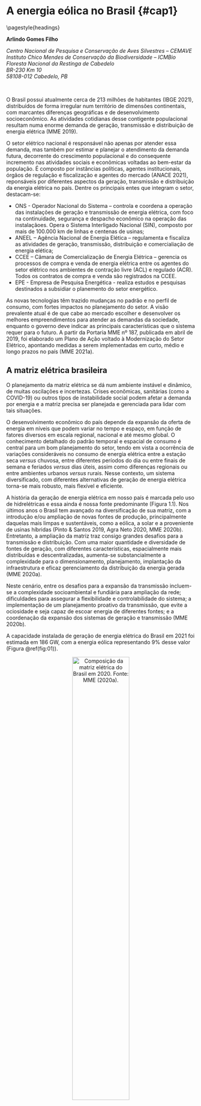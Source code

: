 <style> {
    margin: auto;
}
</style>





<style>
.html-widget {
    margin: auto;
}
</style>

</br>


# A energia eólica no Brasil {#cap1}

\pagestyle{headings}


**Arlindo Gomes Filho**

*Centro Nacional de Pesquisa e Conservação de Aves Silvestres – CEMAVE*  
*Instituto Chico Mendes de Conservação da Biodiversidade – ICMBio*  
*Floresta Nacional da Restinga de Cabedelo*  
*BR-230 Km 10*  
*58108-012 Cabedelo, PB*  

</br>

O Brasil possui atualmente cerca de 213 milhões de habitantes (IBGE 2021), distribuídos de forma irregular num território de dimensões continentais, com marcantes diferenças geográficas e de desenvolvimento socioeconômico. As atividades cotidianas desse contigente populacional resultam numa enorme demanda de geração, transmissão e distribuição de energia elétrica (MME 2019).  

O setor elétrico nacional é responsável não apenas por atender essa demanda, mas também por estimar e planejar o atendimento da demanda futura, decorrente do crescimento populacional e do consequente incremento nas atividades sociais e econômicas voltadas ao bem-estar da população. É composto por instâncias políticas, agentes institucionais, órgãos de regulação e fiscalização e agentes do mercado (ANACE 2021), reponsáveis por diferentes aspectos da geração, transmissão e distribuição da energia elétrica no país. Dentre os principais entes que integram o setor, destacam-se:

* ONS - Operador Nacional do Sistema – controla e coordena a operação das instalações de geração e transmissão de energia elétrica, com foco na continuidade, segurança e despacho econômico na operação das instalaçãoes. Opera o Sistema Interligado Nacional (SIN), composto por mais de 100.000 km de linhas e centenas de usinas;
* ANEEL – Agência Nacional de Energia Elética – regulamenta e fiscaliza as atividades de geração, transmissão, distribuição e comercialiação de energia elética; 
* CCEE – Câmara de Comercialização de Energia Elétrica – gerencia os processos de compra e venda de energia elétrica entre os agentes do setor elétrico nos ambientes de contração livre (ACL) e regulado (ACR). Todos os contratos de compra e venda são registrados na CCEE.
* EPE - Empresa de Pesquisa Energética - realiza estudos e pesquisas destinados a subsidiar o planemento do setor energético.

As novas tecnologias têm trazido mudanças no padrão e no perfil de consumo, com fortes impactos no planejamento do setor. A visão prevalente atual é de que cabe ao mercado escolher e desenvolver os melhores empreendimentos para atender as demandas da sociedade, enquanto o governo deve indicar as principais características que o sistema requer para o futuro. A partir da Portaria MME nº 187, publicada em abril de 2019, foi elaborado um Plano de Ação voltado à Modernização do Setor Elétrico,  apontando medidas a serem implementadas em curto, médio e longo prazos no país (MME 2021a).

## A matriz elétrica brasileira

O planejamento da matriz elétrica se dá num ambiente instável e dinâmico, de muitas oscilações e incertezas. Crises econômicas, sanitárias (como a COVID-19) ou outros tipos de instabilidade social podem afetar a demanda por energia e a matriz precisa ser planejada e gerenciada para lidar com tais situações.  

O desenvolvimento econômico do país depende da expansão da oferta de energia em níveis que podem variar no tempo e espaço, em função de fatores diversos em escala regional, nacional e até mesmo global. O conhecimento detalhado do padrão temporal e espacial de consumo é central para um bom planejamento do setor, tendo em vista a ocorrência de variações consideráveis no consumo de energia elétrica entre a estação seca *versus* chuvosa, entre diferentes períodos do dia ou entre finais de semana e feriados *versus* dias úteis, assim como diferenças regionais ou entre ambientes urbanos *versus* rurais. Nesse contexto, um sistema diversificado, com diferentes alternativas de geração de energia elétrica torna-se mais robusto, mais flexível e eficiente.  

A história da geração de energia elétrica em nosso país é marcada pelo uso de hidrelétricas e essa ainda é nossa fonte predominante (Figura 1.1). Nos últimos anos o Brasil tem avançado na diversificação de sua matriz, com a introdução e/ou ampliação de novas fontes de produção, principalmente daquelas mais limpas e sustentáveis, como a eólica, a solar e a proveniente de usinas híbridas (Pinto & Santos 2019, Agra Neto 2020, MME 2020b). Entretanto, a ampliação da matriz traz consigo grandes desafios para a transmissão e distribuição. Com uma maior quantidade e diversidade de fontes de geração, com diferentes características, espacialmente mais distribuídas e descentralizadas, aumenta-se substancialmente a complexidade para o dimensionamento, planejamento, implantação da infraestrutura e eficaz gerenciamento da distribuição da energia gerada (MME 2020a).  

Neste cenário, entre os desafios para a expansão da transmissão incluem-se a complexidade socioambiental e fundiária para ampliação da rede; dificuldades para assegurar a flexibilidade e controlabilidade do sistema; a implementação de um planejamento proativo da transmissão, que evite a ociosidade e seja capaz de escoar energia de diferentes fontes; e a coordenação da expansão dos sistemas de geração e transmissão (MME 2020b).  

A capacidade instalada de geração de energia elétrica do Brasil em 2021 foi estimada em 186 GW, com a energia eólica representando 9% desse valor (Figura \@ref(fig:01)).

<div class="figure" style="text-align: center">
<img src="imagens/cap01/Figura_1.1.jpg" alt="Composição da matriz elétrica do Brasil em 2020. Fonte: MME (2020a)." width="55%" />
<p class="caption">(\#fig:01)Composição da matriz elétrica do Brasil em 2020. Fonte: MME (2020a).</p>
</div>


## O planejamento do setor elétrico

Reflexões, diretrizes e recomendações voltadas à expansão do setor elétrico podem ser encontradas em algumas análises produzidas no ambiente acadêmico (Gorayeb et al. 2019, Neri et al. 2019, Pinto & Santos 2019, Agra Neto 2020), no setor produtivo (Oliveira et al. 2020) e em diversos documentos elaborados por agências governamentais, a exemplo do Planejamento Integrado de Recursos Energéticos - PIR, dos Planos Nacionais de Energia - PNE e os Planos Decenais de Expansão - PDE (MME 2020a, c).  
 	
O PIR é um estudo elaborado a partir de análises feitas no lado da carga e da geração, combinando as soluções encontradas que geram menores custos econômicos, sociais e ambientais para o país (Morales Udaeta 1997). O PNE avalia tendências na produção e no uso da energia e baliza as estratégias alternativas para expansão da oferta de energia nas próximas décadas. O PDE, elaborado anualmente pela Empresa de Pesquisa Energética (EPE), tem como objetivo indicar as perspectivas, sob a ótica do governo, da expansão do setor de energia no horizonte de 10 anos, numa visão integrada para os diversos recursos energéticos, visando ampliar a confiabilidade, reduzir os custos de produção e mitigar os impactos ambientais (MME 2020c).  

Os dados, informações e diretrizes de todos esses estudos destinam-se a orientar as instâncias governamentais e sociedade civil e a subsidiar as empresas privadas interessadas na tomada de decisão e avaliação quanto à viabilidade de implantação de negócios no setor, assim como quanto à forma de condução desses processos. Alguns desses documentos contemplam diversas fontes, enquanto outros tratam especificamente da energia eólica, a exemplo de estudos alertando para o potencial de conflitos entre esse tipo de geração de energia e aspectos socioambientais (Gorayeb et al. 2019, Neri et al. 2019) e do relatório referente ao potencial de exploração da energia eólica *offshore* no Brasil (MME 2020d).


## O potencial eólico brasileiro

A exploração econômica da energia eólica depende da existência e disponibilidade de áreas com ocorrência de ventos regulares e constantes (velocidade média de 6,0 a 9,5 m/s), usualmente encontrados em áreas mais altas ou em algumas áreas baixas sem barreiras naturais ou artificiais (p.ex.: algumas áreas litorâneas).  

Os principais aspectos relativos ao comportamento do vento considerados na avaliação do potencial eólico de uma dada região são sua intensidade, regularidade, sazonalidade e direção. Para a implantação de um empreendimento eólico, além de padrões gerais em nível regional e nacional, é necessário também analisar os fatores que influenciam o regime dos ventos em nível local, tais como relevo, rugosidade do solo e outros obstáculos (MME 2020a).  

Os estudos de potencial eólico são fundamentais para o planejamento da implantação de empreendimentos eólicos no país. Um dos primeiros atlas do potencial eólico elaborados em escala nacional (Atlas do Potencial Eólico Brasileiro – Amarante et al. 2001) estimou um potencial eólico para o país da ordem de 143,5 GW (Figura \@ref(fig:02)), com as regiões Nordeste (75 GW - 52,3%), Sudeste (29,7 GW - 20,7%) e Sul (22,8 GW - 15,9%) respondendo por 88,8% desse total. O potencial estimado para as regiões Norte e Centro-Oeste foi de 12,8 GW (8,9%) e 3,1 GW (2,2%), respectivamente.




<div class="figure" style="text-align: center">
<img src="imagens/cap01/Figura_1.2.jpg" alt="Distribuição do potencial eólico das regiões do país. Fonte: Amarante et al. (2001)." width="55%" />
<p class="caption">(\#fig:02)Distribuição do potencial eólico das regiões do país. Fonte: Amarante et al. (2001).</p>
</div>


</br>

De modo geral, as melhores áreas para aproveitamento eólico situam-se nas extremidades do sistema elétrico, distantes da geração hidrelétrica (Amarante et al. 2001). A região Nordeste apresenta as melhores condições do Brasil para o aproveitamento desse tipo de energia. Nessa região os regimes dos ventos são muito favoráveis e a vazão dos rios que atendem algumas usinas hidrelétricas é menor justamente quando ocorrem as melhores incidências de vento, demonstrando a complementaridade dessas fontes (MME 2007).  

Uma versão mais recente de atlas de potencial eólico em escala nacional, com informações mais refinadas e modelagens com estimativas para diversas faixas de altura, contemplando inclusive aquelas condizentes com aerogeradores mais modernos (100, 120, 150 e 200 metros), pode ser consultada no sítio eletrônico [Atlas Eólico Brasileiro - Simulações 2013](http://novoatlas.cepel.br/). Além dessas informações em nível macro, diversos estados (SP, ES, BA, RN, CE, RS, PE, PB, AL, MG, PR e RJ) contam com estudos específicos, disponíveis no sítio eletrônico do [Centro de Referências para as Energias Solar e Eólica Sérgio de S. Brito - CRESESB](http://www.cresesb.cepel.br/).


## Cenário da energia eólica no país 

A energia elétrica de origem eólica é gerada por meio de aerogeradores ou turbinas eólicas. Esses equipamentos devem estar distribuídos em locais com abundância de ventos em condições favoráveis, devendo ainda estar ligados a estruturas associadas como subestações e linhas de transmissão, para escoamento da energia produzida.  

Em geral, os aerogeradores são formados pelas serguintes partes:

* Pás: impulsionadas pela força dos ventos, geralmente em conjunto de três que formam ângulo de 120º, com formato aerodinâmico propício para o giro dentro do intervalo de mínimo e máximo de velocidade para a qual foi designada. Podem ser constituídas de plástico (PVC, PU ou PET), madeira balsa ou fibra de vidro.  

* Nacele (ou nave): abriga os componentes eletromecânicos (gerador, transformador, rotor, conversor, refrigerador, dentre outros). Situa-se junto ao eixo da hélice formada pelas pás, no qual a energia mecânica da rotação das pás é convertida em energia elétrica.  

* Torre: sustenta as pás e a nacele a uma altura variável, propícia para o recebimento dos ventos no local. Em geral, são feitas de aço e/ou concreto.


Um parque eólico consiste em um grupo de aerogeradores, distribuídos numa porção de espaço terrestre ou marítimo, gerenciados conjuntamente de forma a otimizar a geração de energia a partir da força dos ventos (transformação da energia cinética do vento em energia elétrica). Vários parques eólicos próximos ou contíguos podem formar um complexo eólico. [Veja aqui](https://www.iberdrola.com/meio-ambiente/como-funcionam-parques-eolicos-onshore) um esquema do funcionamento de um aerogerador no interior de um parque eólico.


### Parques eólicos *onshore*

O primeiro aerogerador do Brasil foi instalado em 1992, em Fernando de Noronha, apenas para fins de pesquisa e, já no final dos anos 90, os primeiros parques eólicos comerciais *onshore* (localizados no continente, em contraposição aos parques *offshore*, situados em ambiente marinho) entraram em funcionamento no país (ANEEL 2003). Os aerogeradores da época eram bem menores que os atuais, com potência inferior a 1 MW (MME 2021). Na primeira metadade dos anos 2000, com apoio do Programa de Incentivo às Fontes Alternativas de Energia Elétrica - PROINFA, novos parques foram implantados. A partir de junho de 2006, a energia eólica gerada por esses parques (cerca de 3500 GWh) passou a ser contabilizada no Sistema Interligado Nacional - SIN.  

Nos anos seguintes, por meio de leilões e projetos do ACL, outros parques foram construídos e entraram em operação, e mais de 14 GW de potência passaram a abastecer o sistema elétrico brasileiro. Ao longo desse período, o avanço tecnológico possibilitou a produção e o uso de aerogeradores maiores, com torres mais altas e maior diâmetro dos rotores, com uma maior potência unitária e consequente aumento da produtividade.  

Em fevereiro de 2021 o Brasil atingiu a marca de 695 parques eólicos e cerca de 8300 aerogeradores distribuídos em seu território, totalizando aproximadamete 18 GW de capacidade instalada, considerando as usinas em pleno funcionamento e aquelas operando em testes autorizados pela ANEEL (CicloVivo 2021).  

A participação da energia eólica na matriz elétrica brasileira saltou de 0,2% em 2002 para 9% em 2019, passando a ser a terceira fonte em capacidade instalada e a segunda dentre as renováveis. Estima-se que até 2029 esse número chegue a 17%, atingindo cerca de 40 GW instalados (MME 2020b, 2021).  

A Figura \@ref(fig:03) apresenta a evolução da geração de energia eólica no Brasil de 2005 a 2020, em termos de potências instalada e acumulada por ano.


<div class="figure" style="text-align: center">
<img src="imagens/cap01/Figura_1.3.jpg" alt="Evolução da geração de energia eólica no Brasil de 2005 a 2020. Fonte: ABEEólica (2020)" width="70%" />
<p class="caption">(\#fig:03)Evolução da geração de energia eólica no Brasil de 2005 a 2020. Fonte: ABEEólica (2020)</p>
</div>

</br>

Uma vez que as condições de vento e, consequentemente, o potencial eólico variam nas diferentes regiões do país, a distribuição espacial dos empreeendimentos eólicos tenderá a se correlacionar positivamente com o potencial eólico. Desta forma, apesar de atualmente os parques eólicos estarem distribuídos em 12 estados, há uma concentração de empreendimentos na regiões Nordeste e Sul, duas regiões com condições de vento bastante favoráveis à exploração comercial (Figura \@ref(fig:04)).  

</br>


<div class="figure" style="text-align: center">
<img src="imagens/cap01/Figura_1.4.jpg" alt="Distribuição de parques eólicos (círculos laranjas) em atividade e planejados no território brasileiro. Notar o adensamento de empreendimentos nas regiões Nordeste e Sul, nos biomas Caatinga, Pampa e Mata Atlântica. Fonte: https://sigel.aneel.gov.br/" width="55%" />
<p class="caption">(\#fig:04)Distribuição de parques eólicos (círculos laranjas) em atividade e planejados no território brasileiro. Notar o adensamento de empreendimentos nas regiões Nordeste e Sul, nos biomas Caatinga, Pampa e Mata Atlântica. Fonte: https://sigel.aneel.gov.br/</p>
</div>


</br>

Além do mapeamento do potencial eólico, nos últimos anos [Mapas de Sensibilidade](https://migratorysoaringbirds.birdlife.org/en/sensitivity-map#gsc.tab=0) (Bright et al. 2008, McGuines et al. 2015, Morkūnė et al. 2020) ou ferramentas análogas (Neria et al. 2019) passaram a ser também empregados para subsidiar as tomadas de decisão acerca da localização e viabiliade de implantação desse tipo de empreendimento. O uso de tais ferramentas e abordagens possibilita que diferentes interesses da sociedade sejam considerados no momento de planejamento, favorecendo a identificação prévia de conflitos e a busca da adoção de medidas voltadas a compatibilizar diferentes visões sobre os usos a serem dados a uma determinada porção do território.  

Atualmente, dentre os diversos estados que contam com empreendimentos eólicos, destacam-se o Rio Grande do Norte e a Bahia, com potência instalada na faixa do 5000 MW (Figura \@ref(fig:05)). Um segundo bloco importante é composto por estados com potência instalada de cerca de 2000-2500 MW (Piauí, Ceará e Rio Grande do Sul). Por fim, temos os estados com potência instalada de até 1000 MW (Pernambuco, Maranhão, Santa Catarina, Paraíba, Sergipe, Rio de Janeiro e Paraná).  

</br>

<div class="figure" style="text-align: center">
<img src="imagens/cap01/Figura_1.5.jpg" alt="Distribuição da potência instalada de geração de energia eólica por estado. Rio Grande do Norte e Bahia se destacam, com potência instalada na faixa dos 5000 MW. Fonte: ABEEólica (2020)" width="65%" />
<p class="caption">(\#fig:05)Distribuição da potência instalada de geração de energia eólica por estado. Rio Grande do Norte e Bahia se destacam, com potência instalada na faixa dos 5000 MW. Fonte: ABEEólica (2020)</p>
</div>


</br>

Considerando o número total de parques eólicos construídos, a Bahia já superou o Rio Grande do Norte (Figura \@ref(fig:06)). Os dois estados juntos somam quase 50% do total de parques eólicos instalados no país.  


O *ranking* também se altera no segundo bloco, com Ceará superando o Rio Grande do Sul e Piauí, em relação ao número total de parques instalados. Tais diferenças provavelmente estão relacionadas a variações nas tecnologias utilizadas em função da época de construção dos parques. Parques mais novos e mais modernos tendem a ser mais produtivos, de forma que um menor número de parques mais novos ou mesmo parques com um menor número de torres, podem, em determinadas condições, ser mais produtivos e gerar mais energia do que parques utilizando tecnologias mais antigas.


</br>


<div class="figure" style="text-align: center">
<img src="imagens/cap01/Figura_1.6.jpg" alt="Número de parques eólicos instalados por estado. Bahia e Rio Grande do Norte se destacam, com valores superiores a 150 parques. Fonte: ABEEólica (2020)" width="65%" />
<p class="caption">(\#fig:06)Número de parques eólicos instalados por estado. Bahia e Rio Grande do Norte se destacam, com valores superiores a 150 parques. Fonte: ABEEólica (2020)</p>
</div>


</br>


### Parques eólicos *offshore*

Aualmente o Brasil ainda não possui empreendimentos eólicos *offshore* em funcionamento. O primeiro [Termo de Referência (TR) padrão para Estudos de Impacto Ambiental e Relatório de Impacto Ambiental (EIA/RIMA) de empreendimentos eólicos em ambiente marinho](https://www.ibama.gov.br/phocadownload/licenciamento/publicacoes/2020-11-TR_CEM.pdf) foi lançado pelo Instituto Brasileiro do Meio Ambiente e dos Recursos Naturais (Ibama) em novembro de 2020. Este órgão licenciador federal conta, atualmente, com 45 processos referentes a projetos de empreendimentos eólicos *offshore* em diferentes fases de licenciamento na costa das regiões Nordeste (20), Sudeste (13) e Sul (12), contemplando a instalação de  7284 novos aerogeradores e um potencial de geração de 106,4 GW (M. Lauxen, com. pess. 2022).  
 	
O mapeamento preliminar do potencial eólico *offshore* para as águas jurisdicionais brasileiras identificou áreas com ventos superiores a 7 m/s, abrindo novas perspectivas para a possível exploração desse recurso energético (MME 2020b). O potencial do país para a geração de energia eólica *offshore* é muito grande, da ordem 700 GW em locais com profundidade de até 50 m (MME 2020d). Azevedo et al. (2020) estimaram um potencial eólico *offshore* ainda maior para a costa brasileira, de cerca de 3 TW e aproximadamente 15000 TWh de produção média anual de eletricidade. Segundo esses autores, tais valores equivalem a cerca de 20 vezes a capacidade elétrica atualmente instalada no Brasil.  

Algumas vantagens usualmente associadas à exploração da energia eólica *offshore* incluem: as boas condições de vento, que no ambiente marinho costumam resultar em fatores de capacidade (eficiência) mais elevados; a maior proximidade dos centros de carga (consumo), uma vez que cerca de 80% da população do país encontra-se nos grandes centros urbanos, localizados na região costeira; um menor impacto paisagístico, visto que os aerogeradores costumam ser localizados a uma certa distância da costa; um menor número de restrições e conflitos (quando se compara à modalidade *onshore*) (MME 2020d).  

Entretanto, o custo de exploração desse tipo de energia no Brasil é muito elevado quando comparado ao de outros países, em razão do alto custo de capital e dos desafios logísticos (Bosch et al. 2019). Informações mais refinadas sobre os potenciais de geração estimados são também ainda limitadas, sendo necessário um aprofundamento em relação a questões insuficientemente avaliadas, como usos conflitantes dos espaços marinhos e aspectos ambientais, tecnológicos e normativos.  
Além disso, do ponto de vista operacional, uma vez que esse tipo de exploração tende a utilizar aerogeradores maiores e de maior capacidade nominal, desafios relacionados à logística de instalação e de manutenção, além da conexão para escoamento da energia ao continente e da capacidade de integração com os sistemas de transmissão e distribuição já existentes deverão ser enfrentados (adequação de rodovias e portos para apoio à instalação e manutenção das estruturas de geração e transmissão) (MME 2020c). Por fim, assim como no ambiente *onshore*, as questões relacionadas ao descomissionamento precisam ser também consideradas no planejamento dos empreendimentos *offshore* (MME 2021b).  

Destacamos a importância de que os diferentes aspectos envolvidos na exploração *offshore* sejam considerados de forma integrada e em escalas compatíveis para um planejamento adequado dessa modalidade de empreendimento eólico. Esses aspectos serão tratados de forma específica no capítulo 9 desta publicação.



## O Brasil no cenário mundial

A Dinamarca foi pioneira no uso comercial da energia eólica, ainda na década de 70 (ANEEL 2003), sendo rapidamente seguida por outros países europeus como Holanda, Bélgica, Suécia, Reino Unido e Alemanha. Posteriormente, impulsionados pelo aumento da demanda por energia em razão do crescimento econômico e por crises na oferta de petróleo, países como Estados Unidos, Espanha, Portugal e China também passaram a investir de forma significativa na exploração desse tipo de energia (Oliveira et al. 2020).

O ano de 2020 foi o melhor ano da história para a indústria eólica em termos globais, com um total de 93 GW de nova capacidade instalada (GWEC 2021). O recorde de 2020 deu-se devido ao crescimento acentuado na China e nos Estados Unidos, os dois maiores mercados mundiais de energia eólica que, juntos, foram responsáveis por cerca de 75% da quantidade instalada em 2020. Atualmente, a capacidade instalada mundial soma 743 GW (707 GW - 95% *onshore* e 36 GW - 5% *offshore*), ajudando a evitar a emissão de mais de 1,1 bilhão de toneladas de CO~2~ para a atmosfera (GWEC 2021).  

A Dinamarca foi também o primeiro país a instalar um parque eólico *offshore*, ainda em 1991. Atualmente há cerca de uma centena de parques eólicos *offshore* distribuídos pelo mundo, todos eles no hemisfério Norte (GWEC 2021). Os cerca de 36 GW de capacidade total instalada estão distribuídos, em grande parte, no Reino Unido, Alemanha, China, Dinamarca e Bélgica, enquanto uma parcela menor dessa geração é realizada por um grupo de países com pequena produção.  


O Brasil tem um grande potencial de exploração e, em pouco mais de duas décadas, teve um avanço muito significativo na sua capacidade instalada. Em 2019, o país subiu uma posição no *ranking* e passou a ocupar a 7ª posição no mundo em termos de potência instalada de energia eólica (Figura \@ref(fig:07)). Apesar do bom desempenho, encontra-se ainda bem distante de países também continentais como Estados Unidos e China. Tais países têm uma alta demanda enérgica, seja pelo elevado padrão de consumo de sua população ou pela alta densidade populacional, além de um contínuo crescimento econômico que depende de sua capacidade de geração de energia.

</br>

<div class="figure" style="text-align: center">
<img src="imagens/cap01/Figura_1.7.jpg" alt="Países com maior capacidade de geração de energia eólica. Os valores indicam o potencial instalado em MW. Fonte: GWEC (2021)." width="60%" />
<p class="caption">(\#fig:07)Países com maior capacidade de geração de energia eólica. Os valores indicam o potencial instalado em MW. Fonte: GWEC (2021).</p>
</div>

 

</br>

## Impactos da geração de energia eólica  

Assim como as demais formas de geração de energia, a energia eólica possui diversos aspectos positivos que favorecem e estimulam sua implementação, mas também alguns aspectos negativos e limitações (Gorayeb et al. 2019, Neri et al. 2019), como a irregularidade na geração e o menor controle, que podem, inclusive, comprometer a expansão de sua utilização em algumas situações específicas.

De modo geral, quando comparada às outras fontes de geração (especialmente aos combustíveis fósseis), a energia de origem eólica é considerada uma energia limpa, renovável, segura e inesgotável. Ainda que partes de sua cadeia produtiva não estejam livres da geração de impactos, sua produção em si gera relativamente poucos resíduos e não há emissão de radiações, nem de gases tóxicos ou que contribuam para as mudanças climáticas. As instalações eólicas permitem a continuidade da maior parte das atividades agrícolas e pecuárias, que podem ser desenvolvidas concomitantemente nos locais de exploração e as áreas onde os parques são instalados podem ser recuperadas com relativa facilidade após a vida útil do empreendimento. Os impactos ambientais são menores e os riscos de acidentes com impactos socioambientais significativos são muito baixos. Além disso, a energia produzida é comparativamente mais barata (CCEE 2021) e há potencial de geração de emprego e renda e aquecimento da economia local (Oliveira et al. 2020), especialmente na fase de implantação, ainda que de forma temporária.

Por sua vez, há também evidências de alguns impactos negativos (Dai et al. 2015). Bastante documentados são os impactos sobre a fauna, principalmente morcegos e aves (Choi et al. 2020). Há descrições de impactos sobre a paisagem (poluição visual) e sobre ambientes sensíveis (dunas e montanhas), além de impactos negativos sobre processos de criação ou sobre áreas protegidas já estabelecidas (Neri et al. 2019). Podem ocorrer perda e fragmentação de *habitat*, decorrentes da abertura de vias de acesso e instalação de estruturas associadas (linhas de transmissão e subestações), além de conflitos com moradores locais (pescadores, quilombolas, indígenas) em razão de sobreposição e restrição de usos (acessos para pesca, turismo), além de eventuais problemas de saúde associados à emissão de ruído pelas pás das torres (Gorayeb et al. 2019).

Especificamente no caso de empreendimentos *offshore*, em relação às questões socioambientais destacam-se potenciais conflitos e restrições relacionadas à sobreposição com áreas legalmente protegidas, efeitos na paisagem, impactos sobre atividades de turismo e recreação, conflitos com áreas de pesca tradicional e artesanal, sobreposição com rotas migratórias (mamíferos, aves, répteis), impactos sonoros (especialmente durante a construção) e alteração de campo eletromagnético (Bailey et al. 2014).    

Esse conjunto de impactos, tanto positivos quanto negativos, não é exaustivo, sendo aqui apresentado apenas de forma geral e superficial, com vistas a fornecer uma visão panorâmica de alguns aspectos que devem ser considerados, ponderados e conciliados nas etapas de planejamento e licenciamento ambiental para se assegurar um processo adequado de implantação dos empreendimentos eólicos. Impactos não mencionados poderão se aplicar a casos particulares e uma discussão detalhada sobre aqueles mais conhecidos e recorrentes será apresentada em capítulo específico desse relatório.  

A quantidade e intensidade dos impactos podem ainda ser muito influenciadas pela localização do empreendimento. Analisando a distribuição de parques eólicos instalados até 2018 em 4 estados (Ceará, Rio Grande do Norte, Bahia e Rio Grande do Sul), perfazendo 80% da capacidade total instalada no país, Turkovska et al. (2021) constataram que 50% dos parques encontram-se em áreas com cobertura vegetal nativa, 20% sobre dunas e apenas 30% em áreas antropizadas.

Destacamos, portanto, que cabe a todos os atores envolvidos nos processos de planejamento dos novos parques eólicos procurar otimizar sua qualidade e efetividade adotando medidas que intensifiquem os benefícios e eliminem ou minimizem as perdas para a sociedade, em especial, sobre aqueles elementos da biodiversidade mais sensíveis e grupos sociais mais vulneráveis, e que estejam mais próximos dos locais de geração de energia.


## Perspectivas para o futuro 

Análises de cenários futuros indicam o crescimento de todas as fontes da matriz elétrica brasileira, porém com um crescimento relativo mais acentuado da energia eólica (MME 2020b). Espera-se uma redução da participação das usinas hidrelétricas devido aos desafios socioambientais e econômicos enfrentados por esse tipo de geração, tendo em vista que os recursos hídricos com potencial de uso encontram-se em locais ambientalmente mais frágeis e distantes dos locais de maior consumo. Já a tendência de crescimento do setor de energia eólica deverá ser mantida.  

A energia elétrica de origem eólica é a que tem maior potencial de crescimento nos próximos anos, com vantagens econômicas e ambientais, mas com maiores desafios operacionais por ser uma fonte variável e não controlável.  

Considerando os mapeamentos do potencial eólico do país, tanto em larga escala quanto nos estudos estaduais, há ainda uma ampla capacidade de expansão do setor em médio e longo prazos, ambos *onshore* e *offshore*. O aprimoramento tecnológico e o uso de aerogeradores mais altos e de maior potência, com aumento da produtividade por unidade, deverá favorecer esse crescimento e a exploração desse potencial (Além da Energia 2021). Esse avanço também deverá ser favorecido pela pressão internacional pelo uso de energias mais limpas para redução da emissão de carbono.  

A ABEEólica prevê que a capacidade instalada alcance 28 GW até 2024 (Canal Energia 2021). Estima-se que em 2030 a energia hidrelétrica responderá por 49% da matriz elétrica, ao tempo que a energia eólica responderá por 14% (33 GW) dos 236 GW previstos para a matriz (MME 2020a - Figura \@ref(fig:08)).
 

<div class="figure" style="text-align: center">
<img src="imagens/cap01/Figura_1.8.jpg" alt="Previsão da composição da matriz elétrica do Brasil em 2030. Fonte: MME (2020a)" width="55%" />
<p class="caption">(\#fig:08)Previsão da composição da matriz elétrica do Brasil em 2030. Fonte: MME (2020a)</p>
</div>


</br>

Mesmo com sua redução em termos relativos, a energia de origem hidráulica continuará cumprindo um importante papel em assegurar a estabilidade do sistema, visto haver uma complementariedade sazonal entre essas fontes. Deverá se contar ainda, nesse papel, com a participação das termelétricas, prevendo-se também a modernização de parte dessas usinas para ganho de eficiência. O sistema tenderá a manter uma matriz com fontes predominantemente renováveis, não emissoras de gases de efeito estufa, principalmente devido à ampliação das fontes de energia eólica e solar (MME 2020b).

Há previsão de investimentos para expansão das linhas de transmissão e subestações no sistema para dar suporte ao escoamento da energia gerada por diversas fontes nas diferentes regiões do país, com ênfase nas áreas norte, leste e sul da região Nordeste, além de obras de expansão na região Sul (MME 2020c). Está também prevista uma ampliação de cerca de 30% nas linhas de transmissão num período de 10 anos, passando de 154 mil km em 2019 para 203 mil km em 2029 (implantação de 49 mil km de linhas - MME 2020c).

Em termos regionais/estaduais, há perspectivas de que o estado da Bahia poderá assumir a liderança na produção e comercialização em razão de vantagens competitivas devido a aspectos geográficos, logísticos, maior avanço no dimensionamento da capacidade de fornecimento (produção de Atlas Eólico para o estado), disponibilidade de linhas de transmissão e gestão ágil dos projetos (Agra Neto et al. 2020).

Cabe ressaltar que a expansão observada no Brasil nos últimos anos refere-se ainda somente a projetos *onshore*. No contexto global, regiões *offshore* representam a última fronteira para o desenvolvimento da energia eólica, com aumento expressivo na exploração dessa fonte nessas regiões em alguns países como China e Estados Unidos. O mapeamento preliminar do potencial eólico *offshore* no Brasil indica ser possível um crescimento similar no país, a partir do sucesso das primeiras iniciativas de exploração dessa modalidade (MME 2020b).


### Avanços tecnológicos


Os custos relativos à implantação dos projetos eólicos tendem a se reduzir ao longo do tempo, resultado dos avanços tecnológicos como o aumento da altura das torres, a evolução do material de composição das pás, a ampliação de sua área de varredura e o aumento da potência nominal dos aerogeradores. A altura das torres dos parques eólicos *onshore* tem aumentado progressivamente, atingindo a média de 112 m em 2019 (MME 2020b). Em relação às pás, novos materiais como fibras de carbono ou fibras híbridas de vidro e carbono poderão vir a ser empregadas na confecção dessas estruturas para redução de peso (MME 2020b). A tendência de aumento do tamanho de torres e pás tende a ampliar o fator de capacidade sob determinadas condições de vento. Porém, aerogeradores maiores exigirão adequações e inovações para possibilitar a logística de armazenamento e transporte de suas estruturas (MME 2020b).  

Na modalidade *offshore*, inovações tecnológicas como o uso de fundações flutuantes estão sendo estudadas para permitir o suporte de aerogeradores e a exploração em áreas mais profundas, assim como o uso de aerogeradores maiores, com vistas à redução de custos (MME 2020c). O emprego de de grandes aerogeradores, com diâmetro do rotor médio de 150 m e potência nominal superior a 6 MW, é uma das principais características dos projetos eólicos *offshore* e alguns equipamentos mais modernos podem alcançar até 15 MW (MME 2020b, Além da Energia 2021, Lauxen 2021).  

Os impactos das alterações estruturais ou operacionais decorrentes dos avanços tecnológicos dos parques eólicos sobre aves e morcegos também precisarão ser avaliados. O uso de aerogeradores mais altos e com pás maiores, por exemplo, pode ampliar o impacto sobre algumas espécies e implicar a necessidade de alterações nos protocolos de monitoramento (Choi et al. 2020). Por outro lado, a maior produtividade por unidade pode, em tese, também vir a diminuir o número de aerogeradores por planta, com efeitos na redução tanto do número de torres quanto na extensão do território ocupada, de forma que impactos positivos e negativos podem se contrabalançar. Questões desse tipo precisarão ser identificadas e investigadas.  


### Alguns desafios

O crescimento e a diversificação da matriz elétrica no Brasil, com a significativa ampliação do uso da energia eólica, implicam o enfrentamento e a superação de uma série de desafios. As agências do Sistema Elétrico Nacional precisam se preparar para lidar com uma matriz com grande percentual de geração variável e menor capacidade de controle.  

Nas etapas de planejamento deve-se buscar incorporar nos estudos socioambientais prévios análises integradas que considerem o aumento da complexidade e os impactos cumulativos ou sinérgicos de diversos empreendimentos localizados próximos. Em que pesem as dificuldades metodológicas e de acesso e compartilhamento de dados e informações entre empreendimentos, a consideração desses potenciais efeitos nos estudos exigidos durante o licenciamento ambiental pode contribuir para a identificação de impactos ambientais relevantes e possibilitar a indicação de medidas integradas de controle ou mitigação para projetos implantados numa mesma região. Num país megadiverso como o Brasil, a publicação e o compartilhamento de dados de monitoramento e avaliação dos impactos dos empreendimentos sobre a biodiversidade, em especial sobre aves e morcegos, é de suma importância para aprimorar e assegurar maior qualidade técnica ao processo de ampliação do uso da energia eólica em nosso território.  

A seleção adequada de locais para a instalação de empreendimentos é uma questão central, uma vez que a instalação de parques fora ou com pouca sobreposição com áreas sensíveis em termos socioambientais por si só, sejam elas áreas legalmente protegidas ou não, já reduz significativamente os riscos e os impactos negativos dos parques eólicos. Com base na constatação de que 70% dos parques eólicos instalados no país encontram-se em áreas com vegetação nativa ou dunas, Turkovska et al. (2021) argumentam pela instalação de empreendimentos em áreas já antropizadas, com condições de vento apropriadas. Marinho et al. (2021) apresentam uma reflexão ampla do potencial impacto dos parques eólicos sobre áreas prioritárias para conservação na Caatinga.  

Num cenário ideal, a expansão dessa atividade deveria basear-se no planejamento estratégico em larga escala, em nível de paisagem, empregando bases de dados espaciais com informações robustas de diferentes temas e considerando diferentes interesses e usos potenciais da região considerada. O uso de mapas de sensibilidade e ferramentas análogas é extremamente recomendável como um elemento complementar ou associado aos processos de licenciamento ambiental, e seus benefícios serão tanto maiores quanto antes ele ocorrer nas etapas de planejamento.  

Desafios relacionados à logística, integração entre geração e transmissão/distribuição, normatização de processos e regulamentação de ações de descomissionamento já vêm sendo discutidos em maior ou menor profundidade em documentos de planejamento governamentais (MME 2020b).  

É consenso que a implantação de novos parques eólicos exigirá o aprimoramento da logística de transporte dos equipamentos (tendo em vista a tendência de aumento de seu tamanho e peso). Na modalidade *onshore* os desafios são as estradas e rodovias que, principalmente em áreas rurais e áreas urbanas adensadas, em geral, não apresentam condições apropriadas para o transporte das estruturas desse tipo de empreendimento. Já para a exploração *offshore* existem as limitações da infraestrutura portuária e de navegação, além de eventuais restrições ambientais, de navegação ou de outros usos conflitantes (MME 2020c).  

Outro ponto importante consiste na necessidade de integração do planejamento e ações de expansão da geração eólica com o planejamento e implantação da transmissão. O recurso eólico possui alta variabilidade horária e sua integração em larga escala no SIN implica contínuo redimensionamento da Rede Básica, especialmente na região Nordeste, que é onde se encontra a maior parte do potencial eólico brasileiro (MME 2020b). Os maiores centros de carga estão nas regiões Sul e Sudeste, ampliando a necessidade de ajustes para garantir os intercâmbios elétricos entre os subsistemas. Os impactos socioambientais da ampliação dessas estruturas de escoamento da energia gerada também deverão ser considerados. O avanço tecnológico previsto para os aerogeradores e a possibilidade de desenvolvimento de plantas de geração híbridas eólico-solar e de projetos eólicos *offshore* poderão representar novos desafios para o planejamento da expansão da transmissão (MME 2020b).  

A elaboração ou adequação de normativas para dar suporte e segurança jurídica ao desenvolvimento do setor é também fundamental. Faz-se necessário um arcabouço legal e regulatório que contemple os diferentes aspectos do setor (ambiental, social, comercial etc.). No caso da exploração *offshore*, por exemplo, há lacunas na legislação marítima vigente, que não contempla ainda os efeitos desse tipo de intervenção no ambiente.  

O setor precisará avançar na elaboração e execução de protocolos voltados à repotenciação e descomissionamento dos parques eólicos. Serão necessárias normas para descomissionamento e análise da viabilidade de repotenciação, além de avaliação dos impactos no sistema (atendimento da demanda e flexibilização). Segundo a EPE (MME 2021), até 2030, mais de 50 parques alcançarão a faixa dos 20 anos de operação (vida útil média dos equipamentos desses empreendimentos), representando mais de 600 aerogeradores e de 940 MW de potência. Assim, evidencia-se a importância de se discutir possíveis ações após esse período, sejam elas de manutenção, modernização ou descomissionamento dos parques eólicos instalados (MME 2021).  

Ressaltamos que, nos empreendimentos futuros, dois aspectos devem merecer especial atenção: a) o uso de estudos qualificados e participação de diferentes atores nas etapas de planejamento para definição da localização dos parques, buscando-se evitar ou reduzir sua sobreposição com áreas socioambientalmente sensíveis e b) a implementação de programas de monitoramento de médio ou longo prazos, que considerem os períodos pré e pós-instalação dos parques. Alguns estudos de impactos de curta duração têm mostrado respostas conflitantes, espécie-específicas ou bastante dependentes das particularidades locais, dificultando o estabelecimento de generalizações capazes de orientar adequadamente a tomada de decisão pelas instâncias pertinentes (Shöll & Nopp-Mayr 2021).  

Por fim, entendemos que parte da sociedade já reconhece a importância e necessidade de conciliarmos a expansão do uso da energia eólica e consequente redução da emissão de gases do efeito estufa com a proteção da biodiversidade e seus serviços ambientais (ver Neri et al. 2019, Marinho et al. 2021). Assegurar a transparência e a participação qualificada de  diferentes segmentos nos processos de planejamento e tomada de decisão sobre o tema, considerando de forma equilibrada aspectos econômicos, políticos, ambientais e sociais, poderá transformar conflitos reais ou potenciais em oportunidades. A participação da energia eólica na matriz elétrica brasileira é crescente e bem-vinda, mas seu crescimento no país deve estar baseado num planejamento adequado que otimize seus benefícios a partir da ponderação dos diferentes interesses da sociedade brasileira.

\newpage


## Referências bibliográficas



ABEEólica, 2020. Boletim Anual: Dados 2020. Associação Brasileira de Energia Eólica. 19p.

Agra Neto, J.; F. C. B. P. Queiroz; J. V. Queiroz; N. C. Lima & C. L. Silva. 2020. Evolução e perspectivas do setor eólico no Brasil: análise dos principais estados produtores. Revista em Agronegócio e Meio Ambiente. v. 13, nº 4, p. 1409-1432. DOI:10.17765/2176-9168.2020v13n4p1409-1432

ANACE, 2021. Associação Nacional dos Consumidores de Energia. Organização institucional do setor elétrico. Disponível em: <http://www.anacebrasil.org.br/energia/setor-eletrico/#1484923187411-e467cd37-ff31>. Acesso em: [07/05/2021]

ANEEL, 2003. Atlas de energia elétrica do Brasil. Agência Nacional de Energia. Disponível em: <http://www2.Aneel.gov.br/aplicacoes/atlas/pdf/06-energia_eolica(3).pdf>. Acesso em: [07/05/2021]

Amarante, O. A. C., Brower, M., Zack, J., & Sá, A. L. 2001. Atlas do potencial eólico brasileiro. Disponível em: <http://www.cresesb.cepel.br/publicacoes/download/atlas_eolico/Atlas%20do%20Potencial%20Eolico%20Brasileiro.pdf>. Acesso em: [07/05/2021].  

Azevedo, S. S. P.; Pereira Junior, A. O.; Silva, N. F.; Araújo, R. S. B.; Carlos Júnior, A. A. 2020. Assessment of Offshore Wind Power Potential along the Brazilian Coast. Energies 13, 10: 2557. <https://doi.org/10.3390/en13102557>.  

Bailey, H.; K. L. Brookes & P. M. Thompson. 2014. Assessing environmental impacts of offshore wind farms: lessons learned and recommendations for the future. Aquatic Biosystems 2014 10:8.  

Bosch, J.; I.  Staffell; A. D. Hawkes. 2019. Global levelised cost of electricity from offshore wind. Enegies 189: 116357. DOI: 10.1016/j.energy.2019.116357   

Bright, J., R. Langston; R. Bullman; R. Evans; S. Gardner & J. Pearcehiggins. 2008. Map of bird sensitivities to wind farms in Scotland: a tool to aid planning and conservation. Biological Conservation, 141: 2342–2356.

CCEE. 2021. Custo final da energia eólica é o mais baixo entre as fontes renováveis. Câmara de Comercialização de Energia Elétrica. Disponível em: <https://www.ccee.org.br/portal/faces/pages_publico/noticias-opiniao/noticias/noticialeitura?contentid=CCEE_656850&_adf.ctrl-state=olewrvrsm_1&_afrLoop=23076559182296#!%40%40%3Fcontentid%3DCCEE_656850%26_afrLoop%3D23076559182296%26_adf.ctrl-state%3Dolewrvrsm_5>. Acesso em: [07/05/2021].  


Choi, D. Y., T. W. Wittig, & B. M. Kluever. 2020. An evaluation of bird and bat mortality at wind turbines in the Northeastern United States. PLOS ONE 15:e0238034.

  
Ciclovivo. 2021. Energia eólica começa 2021 em alta no Brasil. Disponível em: <https://ciclovivo.com.br/planeta/energia/energia-eolica-comeca-2021-em-alta-no-brasil/#:~:text=2021%20apresenta%20expans%C3%A3o&text=Em%20fevereiro%20de%202021%2C%20o,de%20Energia%20El%C3%A9trica%20(Aneel)>. Acesso em: [07/05/2021].  

Dai, K., A. Bergot, C. Liang, W.-N. Xiang, & Z. Huang. 2015. Environmental issues associated with wind energy – a review. Renewable Energy 75:911–921.  

MME. Ministério de Minas e Energia. 2007. Plano Nacional de Energia 2030. Empresa de Pesquisa Energética. Brasília: MME/EPE.

MME. Ministério de Minas e Energia. 2019. Consumo anual de energia elétrica por classe (nacional). Empresa de Pesquisa Energética. Disponível em <https://www.epe.gov.br/pt/publicacoes-dados-abertos/publicacoes/consumo-de-energia-eletrica/consumo-anual-de-energia-eletrica-por-classe-(nacional)>. Acesso em: [07/05/2021].

Gorayeb, A. C. Brannstrom & A. J. de A. Meireles (org.) 2019. Impactos socioambientais da implantação dos parques de energia eólica no Brasil. Fortaleza. Edições UFC.  

GWEC. 2021. Global Wind Report 2021. Global Wind Energy Council. Disponível em: <https://gwec.net/global-wind-report-2021/>. Acesso em: [07/05/2021]

IBGE. Instituto Brasileiro de Geografia e Estatística. 2021. População do Brasil. Disponível em <https://www.ibge.gov.br/apps/populacao/projecao/box_popclock.php>. Acesso em: [07/05/2021].  

McGuinness, S.; C. Muldoon; N. Tierney; S. Cummins; A. Murray; S. Egan & O. Crowe. 2015. Bird Sensitivity Mapping for Wind Energy Developments and Associated Infrastructure in the Republic of Ireland. BirdWatch Ireland, Kilcoole, Wicklow.  

MME. Ministério de Minas e Energia. 2020a. Plano Decenal de Expansão de Energia 2030. Empresa de Pesquisa Energética. Brasília: MME/EPE.

MME. Ministério de Minas e Energia. 2020b. Plano Nacional de Energia 2050. Empresa de Pesquisa Energética. Brasília: MME/EPE.

MME. Ministério de Minas e Energia. 2020c. Roadmap Eólica Offshore Brasil: perspectivas e caminhos para a energia eólica marítima. NT-EPE-PR-001/2020-r2. Empresa de Pesquisa Energética. Brasília: MME/EPE.

MME. Ministério de Minas e Energia. 2020d. Plano Decenal de Expansão de Energia 2029. Empresa de Pesquisa Energética. Brasília: MME/EPE.  

MME (Ministério de Minas e Energia). 2021a. Modernização do Setor Elétrico. Disponível em: <https://www.gov.br/mme/pt-br/assuntos/secretarias/secretaria-executiva/modernizacao-do-setor-eletrico/gt-modernizacao>. Acesso em: [10/11/2021].  

MME. Ministério de Minas e Energia. 2021b. Emprendimentos eólicos ao fim da vida útil: situação atual e alternativas futuras. EPE-DEE-NT-012/2021. Empresa de Pesquisa Energética. Brasília: MME/EPE.

Morales Udaeta, M. E. 1997. Planejamento Integrado de Recursos Energéticos - PIR - para o setor elétrico (pensando o desenvolvimento sustentável). Tese (Doutorado em Sistemas de Potência) - Escola Politécnica, Universidade de São Paulo, São Paulo, 1997. doi:10.11606/T.3.1997.tde-09082001-113018.    

Morkūnė R.; M. Marčiukaitis; V. Jurkin; G. Gecevičius; J. Morkūnas; L. Raudonikis et al. 2020. Wind energy development and wildlife conservation in Lithuania: A mapping tool for conflict assessment. PLoS ONE 15(1): e0227735.
<https://doi.org/10.1371/journal.pone.0227735>.     

Neria, M.; D. Jameli; E. Bernard & F. P.L. Melo. 2019. Green versus green? Adverting potential conflicts between wind power generation and biodiversity conservation in Brazil. Perspectives in Ecology and Conservation 17: 131–135. 

Oliveira, G.; A. Z. Curi; P. S. Felini & T. R. A. Ficarelli. 2020. Impactos socioeconômicos e ambientais da geração de energia eólica no Brasil. Relatório. GO Associados.  

Pinto, R. J. & V. M. L. Santos. 2019. Energia eólica no Brasil: evolução, desafios e perspectivas. Journal on Innovation and Sustainability. v. 10, nº 1, p. 124-142. <http://dx.doi.org/10.24212/2179-3565.2019v10i1p124-142>.

Schöll, E. M. & U. Nopp-Mayr. 2021. Impact of wind power plants on mammalian and avian wildlife species in
shrub- and woodlands.Biological Conservation 256:109037. <https://doi.org/10.1016/j.biocon.2021.109037>.  

Turkovska, O., G. Castro, M. Klingler, F. Nitsch, P. Regner, A. C. Soterroni, & J. Schmidt. 2021. Land-use impacts of Brazilian wind power expansion. Environmental Research Letters 16:024010. 

